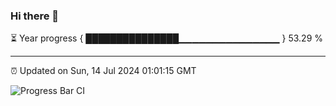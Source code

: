 ### Hi there 👋

⏳ Year progress { ███████████████▁▁▁▁▁▁▁▁▁▁▁▁▁▁▁ } 53.29 %

---

⏰ Updated on Sun, 14 Jul 2024 01:01:15 GMT

![Progress Bar CI](https://github.com/liununu/liununu/workflows/Progress%20Bar%20CI/badge.svg)
